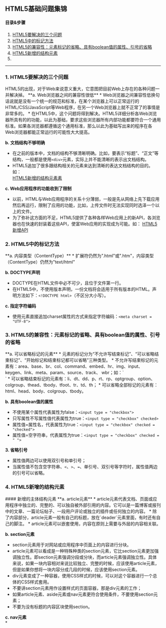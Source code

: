 ## HTML5基础问题集锦  
#### 目录&步骤  
1. [HTML5要解决的三个问题](#1)  
2. [HTML5中的标记方法](#2)  
3. [HTML5的兼容性：元素标记的省略、具有boolean值的属性、引号的省略](#3)  
4. [HTML5新增的结构元素](#4)
5. [](#5)

---
<p id = "1"><H3>1. HTML5要解决的三个问题</H3></p>  
HTML5的出现，对于Web来说意义重大，它意图把目前Web上存在的各种问题一并解决掉。  
**a. Web浏览器之间的兼容性很低**
* Web浏览器之间兼容性低换句话说就是没有一个统一的规范和标准，在某个浏览器上可以正常运行的HTML/CSS/JavaScript等Web程序，在另一个Web浏览器上就不正常了的事情是非常多的。    
* 在HTML5中，这个问题将得到解决。HTML5详细分析各Web浏览器所具有的的功能，以此为基础，要求这些浏览器所有内部功能都要符合一个通用标准。如果各浏览器都遵循这个通用标准，那么以此为基础写出来的程序在各Web浏览器都能正常运行的可能性大大提高。 

**b. 文档结构不够明确**      
* 在之前的版本中，文档的结构不够清晰明确。比如，要表示“标题”、“正文”等结构，一般都是使用`<div>`元素，实际上并不能清晰的表示出文档结构。  
* HTML5追加了很多跟结构相关的元素来达到清晰的表达文档结构的目的。如：  
[HTML5新增的结构元素素](#4)  

**c. Web应用程序的功能收到了限制**    
* 以前，HTML与Web应用程序的关系十分薄弱，一般是先从网络上先下载应用然后再运行，限制了应用的功能，比如，上传文件时无法实现同时选泽一个以上的文件。  
* 为了弥补这方面的不足，HTML5提供了各种各样Web应用上的新API，各浏览器也在快速的封装着这些API，使富Web应用的实现成为可能。如：
[HTML5新增API](#)  

<p id = "2"><H3>2. HTML5中的标记方法</H3></p>  
**a. 内容类型（ContentType）**  
* 扩展符仍然为".html"或".htm"，内容类型（ContentType）仍然为"text/html"  
  
**b. DOCTYPE声明**  
* DOCTYPE在HTML文件中必不可少，且位于文件第一行。  
* 在HTML5中，不使用版本声明，一份文档将会适用于所有版本的HTML。声明方法如下：`<!DOCTYPE html>`（不区分大小写）。  

**c. 指定字符编码**  
* 使用<meta>元素直接追加charset属性的方式来指定字符编码：`<meta charset = "UTF-8">`  

<p id = "3"><H3>3. HTML5的兼容性：元素标记的省略、具有boolean值的属性、引号的省略</H3></p>  
**a. 可以省略标记的元素**  
* 元素的标记分为“不允许写结束标记”、“可以省略结束标记”、“开始标记和结束标记都可以省略”三种类型。  
* 不允许写结束标记的元素有：area、base、br、col、command、embed、hr、img、input、keygen、link、meta、param、source、track、
wbr；如：`<br/>`  
* 可以省略结束标记的元素有：li、dt、dd、p、rt、rp、optgroup、option、colgroup、thead、tbody、tfoot、tr、td、th；
* 可以省略全部标记的元素有：html、head、body、colgroup、tbody。  

**b. 具有boolean值的属性**  
* 不使用某个属性代表属性为false：`<input type = "checkbox">`  
* 只写属性不写属性值代表属性为true：`<input type = "checkbox" checked>`  
* 属性值=属性名，代表属性为true：`<input type = "checkbox" checked = "checked">`  
* 属性值=空字符串，代表属性为true：`<input type = "checkbox" checked = " ">`  

**3. 省略引号**  
* 属性值两边可以使用双引号和单引号；  
* 当属性值不包含空字符串、`<`、`>`、`=`、单引号、双引号等字符时，属性值两边的引号可以省略。  

<p id = "4"><H3>4. HTML5新增的结构元素</H3></p>  
#### 新增的主体结构元素  
**a. article元素**  
* article元素代表文档、页面或应用程序中独立的、完整的、可以独自被外部引用的内容。它可以是一篇博客或报刊中的文章、一篇论坛帖子、一段用户评论或独立的插件或任何独立的内容。  
* 除了内容部分，article元素一般有自己的标题，放在`deader`元素里面，有时还有自己的脚注。  
* article元素可以嵌套使用，内容在原则上需要与外层的内容相关联。  

**b. section元素**  
* section元素用于对网站或应用程序中页面上的内容进行分块。  
* article元素可以看成是一种特殊种类的section元素，它比section元素更加强调独立性。即section元素强调分段或分块，而article元素强调独立性。具体来说，如果一块内容相对来说比较独立、完整的时候，应该使用article元素，但是如果你想将一块内容分成几段的时候，应该使用section元素。  
* div元素变成了一种容器，使用CSS样式的时候，可以对这个容器进行一个总体的CSS样式套用。  
* 不要讲section元素用作设置样式的页面容器，那是div元素的工作；  
* 如果article元素、aside元素或nav元素更符合使用条件，不要使用section元素；  
* 不要为没有标题的内容区块使用section。  

**c. nav元素**  
* 
